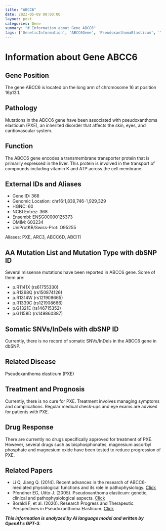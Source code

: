 ```yaml
---
title: "ABCC6"
date: 2023-05-09 00:00:00
layout: post
categories: Gene
summary: "# Information about Gene ABCC6"
tags: ['GeneticInformation', 'ABCC6Gene', 'PseudoxanthomaElasticum', 'TransmembraneTransporter', 'MissenseMutations', 'TreatmentOptions', 'DrugResponse', 'ResearchProgress']
---
```


# Information about Gene ABCC6

## Gene Position
The gene ABCC6 is located on the long arm of chromosome 16 at position 16p13.1.

## Pathology
Mutations in the ABCC6 gene have been associated with pseudoxanthoma elasticum (PXE), an inherited disorder that affects the skin, eyes, and cardiovascular system.

## Function
The ABCC6 gene encodes a transmembrane transporter protein that is primarily expressed in the liver. This protein is involved in the transport of compounds including vitamin K and ATP across the cell membrane.

## External IDs and Aliases
- Gene ID: 368
- Genomic Location: chr16:1,839,746-1,929,329
- HGNC: 60
- NCBI Entrez: 368
- Ensembl: ENSG00000125373
- OMIM: 603234
- UniProtKB/Swiss-Prot: O95255

Aliases: PXE, ARC3, ABCC6D, ABCI11

## AA Mutation List and Mutation Type with dbSNP ID
Several missense mutations have been reported in ABCC6 gene. Some of them are:
- p.R1141X (rs61755330)
- p.R1268Q (rs150874126)
- p.R1314W (rs121908665)
- p.R1339C (rs121908666)
- p.G1321E (rs146715352)
- p.G1158D (rs149860387)

## Somatic SNVs/InDels with dbSNP ID
Currently, there is no record of somatic SNVs/InDels in the ABCC6 gene in dbSNP.

## Related Disease
Pseudoxanthoma elasticum (PXE)

## Treatment and Prognosis
Currently, there is no cure for PXE. Treatment involves managing symptoms and complications. Regular medical check-ups and eye exams are advised for patients with PXE.

## Drug Response
There are currently no drugs specifically approved for treatment of PXE. However, several drugs such as bisphosphonates, magnesium ascorbyl phosphate and magnesium oxide have been tested to reduce progression of PXE.

## Related Papers
- Li Q, Jiang Q. (2014). Recent advances in the research of ABCC6-mediated physiological functions and its role in pathophysiology. [Click](https://doi.org/10.1007/s00439-014-1427-9)
- Pfendner EG, Uitto J. (2005). Pseudoxanthoma elasticum: genetic, clinical and pathophysiological aspects. [Click](https://doi.org/10.1111/j.0022-202X.2005.23693.x)
- Boraldi F, et al. (2020). Research Progress and Therapeutic Perspectives in Pseudoxanthoma Elasticum. [Click](https://doi.org/10.3390/diagnostics10040201)

**_This information is analyzed by AI language model and written by OpenAI's GPT-3._**
